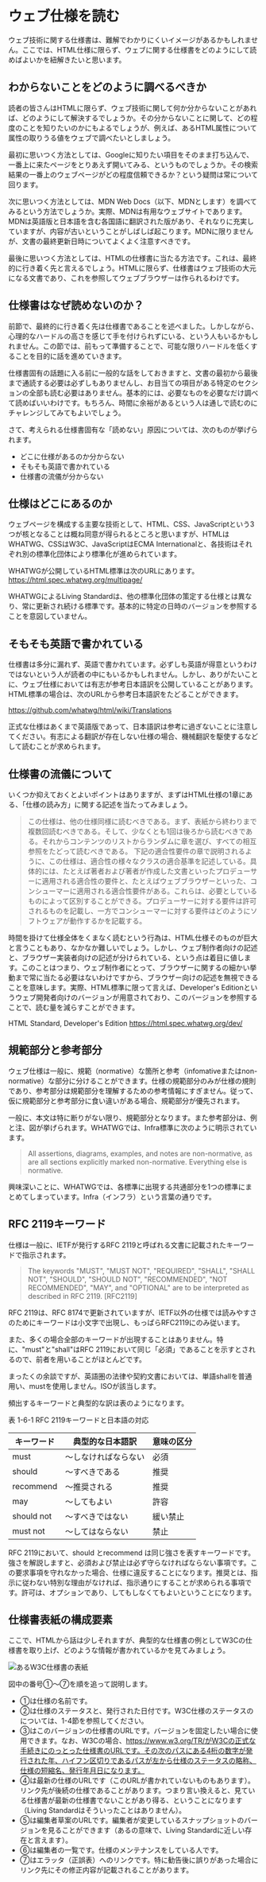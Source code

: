 <!-- 1-6 各種仕様書のありかと読み方、仕様にアクセスするために必要な知識 ※仕様の内容を理解するために必要な知識は次章で扱う -->
<!-- 8ページ検討 -->

# ウェブ仕様を読む
ウェブ技術に関する仕様書は、難解でわかりにくいイメージがあるかもしれません。ここでは、HTML仕様に限らず、ウェブに関する仕様書をどのようにして読めばよいかを紐解きたいと思います。

## わからないことをどのように調べるべきか
読者の皆さんはHTMLに限らず、ウェブ技術に関して何か分からないことがあれば、どのようにして解決するでしょうか。その分からないことに関して、どの程度のことを知りたいのかにもよるでしょうが、例えば、あるHTML属性について属性の取りうる値をウェブで調べたいとしましょう。

最初に思いつく方法としては、Googleに知りたい項目をそのまま打ち込んで、一番上に来たページをとりあえず開いてみる、というものでしょうか。その検索結果の一番上のウェブページがどの程度信頼できるか？という疑問は常について回ります。

次に思いつく方法としては、MDN Web Docs（以下、MDNとします）を調べてみるという方法でしょうか。実際、MDNは有用なウェブサイトであります。MDNは英語版と日本語を含む各国語に翻訳された版があり、それなりに充実していますが、内容が古いということがしばしば起こります。MDNに限りませんが、文書の最終更新日時についてよくよく注意すべきです。

最後に思いつく方法としては、HTMLの仕様書に当たる方法です。これは、最終的に行き着く先と言えるでしょう。HTMLに限らず、仕様書はウェブ技術の大元になる文書であり、これを参照してウェブブラウザーは作られるわけです。

## 仕様書はなぜ読めないのか？
前節で、最終的に行き着く先は仕様書であることを述べました。しかしながら、心理的なハードルの高さを感じて手を付けられずにいる、という人もいるかもしれません。この節では、前もって準備することで、可能な限りハードルを低くすることを目的に話を進めていきます。

仕様書固有の話題に入る前に一般的な話をしておきますと、文書の最初から最後まで通読する必要は必ずしもありませんし、お目当ての項目がある特定のセクションの全部も読む必要はありません。基本的には、必要なものを必要なだけ調べて読めばいいわけです。もちろん、時間に余裕があるという人は通しで読むのにチャレンジしてみてもよいでしょう。

さて、考えられる仕様書固有な「読めない」原因については、次のものが挙げられます。

- どこに仕様があるのか分からない
- そもそも英語で書かれている
- 仕様書の流儀が分からない

## 仕様はどこにあるのか
ウェブページを構成する主要な技術として、HTML、CSS、JavaScriptという3つが核となることは概ね同意が得られるところと思いますが、HTMLはWHATWG、CSSはW3C、JavaScriptはECMA Internationalと、各技術はそれぞれ別の標準化団体により標準化が進められています。

WHATWGが公開しているHTML標準は次のURLにあります。
https://html.spec.whatwg.org/multipage/

WHATWGによるLiving Standardは、他の標準化団体の策定する仕様とは異なり、常に更新され続ける標準です。基本的に特定の日時のバージョンを参照することを意図していません。

## そもそも英語で書かれている
仕様書は多分に漏れず、英語で書かれています。必ずしも英語が得意というわけではないという人が読者の中にもいるかもしれません。しかし、ありがたいことに、ウェブ仕様においては有志が参考日本語訳を公開していることがあります。HTML標準の場合は、次のURLから参考日本語訳をたどることができます。

https://github.com/whatwg/html/wiki/Translations

正式な仕様はあくまで英語版であって、日本語訳は参考に過ぎないことに注意してください。有志による翻訳が存在しない仕様の場合、機械翻訳を駆使するなどして読むことが求められます。

## 仕様書の流儀について
いくつか抑えておくとよいポイントはありますが、まずはHTML仕様の1章にある、「仕様の読み方」に関する記述を当たってみましょう。

> この仕様は、他の仕様同様に読むべきである。まず、表紙から終わりまで複数回読むべきである。そして、少なくとも1回は後ろから読むべきである。それからコンテンツのリストからランダムに章を選び、すべての相互参照をたどって読むべきである。
> 下記の適合性要件の章で説明されるように、この仕様は、適合性の様々なクラスの適合基準を記述している。具体的には、たとえば著者および著者が作成した文書といったプロデューサーに適用される適合性の要件と、たとえばウェブブラウザーといった、コンシューマーに適用される適合性要件がある。これらは、必要としているものによって区別することができる。プロデューサーに対する要件は許可されるものを記載し、一方でコンシューマーに対する要件はどのようにソフトウェアが動作するかを記載する。

時間を掛けて仕様全体をくまなく読むという行為は、HTML仕様そのものが巨大と言うこともあり、なかなか難しいでしょう。しかし、ウェブ制作者向けの記述と、ブラウザー実装者向けの記述が分けられている、という点は着目に値します。このことはつまり、ウェブ制作者にとって、ブラウザーに関するの細かい挙動まで常に当たる必要はないわけですから、ブラウザー向けの記述を無視できることを意味します。実際、HTML標準に限って言えば、Developer's Editionというウェブ開発者向けのバージョンが用意されており、このバージョンを参照することで、読む量を減らすことができます。

HTML Standard, Developer's Edition 
https://html.spec.whatwg.org/dev/


## 規範部分と参考部分
ウェブ仕様は一般に、規範（normative）な箇所と参考（infomativeまたはnon-normative）な部分に分けることができます。仕様の規範部分のみが仕様の規則であり、参考部分は規範部分を理解するための参考情報にすぎません。従って、仮に規範部分と参考部分に食い違いがある場合、規範部分が優先されます。

一般に、本文は特に断りがない限り、規範部分となります。また参考部分は、例と注、図が挙げられます。WHATWGでは、Infra標準に次のように明示されています。

>All assertions, diagrams, examples, and notes are non-normative, as are all sections explicitly marked non-normative. Everything else is normative.

興味深いことに、WHATWGでは、各標準に出現する共通部分を1つの標準にまとめてしまっています。Infra（インフラ）という言葉の通りです。


## RFC 2119キーワード
仕様は一般に、IETFが発行するRFC 2119と呼ばれる文書に記載されたキーワードで指示されます。

>The keywords "MUST", "MUST NOT", "REQUIRED", "SHALL", "SHALL NOT", "SHOULD", "SHOULD NOT", "RECOMMENDED", "NOT RECOMMENDED", "MAY", and "OPTIONAL" are to be interpreted as described in RFC 2119. [RFC2119]


RFC 2119は、RFC 8174で更新されていますが、IETF以外の仕様では読みやすさのためにキーワードは小文字で出現し、もっぱらRFC2119にのみ従います。

また、多くの場合全部のキーワードが出現することはありません。特に、"must"と"shall"はRFC 2119において同じ「必須」であることを示すとされるので、前者を用いることがほとんどです。

まったくの余談ですが、英語圏の法律や契約文書においては、単語shallを普通用い、mustを使用しません。ISOが該当します。

頻出するキーワードと典型的な訳は表のようになります。

表 1-6-1 RFC 2119キーワードと日本語の対応

|キーワード|典型的な日本語訳|意味の区分|
|----|----|----|
|must|～しなければならない|必須|
|should|～すべきである|推奨|
|recommend|～推奨される|推奨|
|may|～してもよい|許容| 
|should not|～すべきではない|緩い禁止|
|must not|～してはならない|禁止|

RFC 2119において、should とrecommend は同じ強さを表すキーワードです。強さを解説しますと、必須および禁止は必ず守らなければならない事項です。この要求事項を守れなかった場合、仕様に違反することになります。推奨とは、指示に従わない特別な理由がなければ、指示通りにすることが求められる事項です。許可は、オプションであり、してもしなくてもよいということになります。


## 仕様書表紙の構成要素
ここで、HTMLから話は少しそれますが、典型的な仕様書の例としてW3Cの仕様書を取り上げ、どのような情報が書かれているかを見てみましょう。

![あるW3C仕様書の表紙](../img/1-6-01.png)

図中の番号①～⑦を順を追って説明します。

- ①は仕様の名前です。
- ②は仕様のステータスと、発行された日付です。W3C仕様のステータスのについては、1-4節を参照してください。
- ③はこのバージョンの仕様書のURLです。バージョンを固定したい場合に使用できます。なお、W3Cの場合、https://www.w3.org/TR/がW3Cの正式な手続きにのっとった仕様書のURLです。その次のパスにある4桁の数字が発行された年、ハイフン区切りであるパスが左から仕様のステータスの略称、仕様の短縮名、発行年月日になります。
- ④は最新の仕様のURLです（このURLが書かれていないものもあります）。リンク先が後続の仕様であることがあります。つまり言い換えると、見ている仕様書が最新の仕様書でないことがあり得る、ということになります（Living Standardはそういったことはありません）。
- ⑤は編集者草案のURLです。編集者が変更しているスナップショットのバージョンを見ることができます（あるの意味で、Living Standardに近しい存在と言えます）。
- ⑥は編集者の一覧です。仕様のメンテナンスをしている人です。
- ⑦はエラッタ（正誤表）へのリンクです。特に勧告後に誤りがあった場合にリンク先にその修正内容が記載されることがあります。

